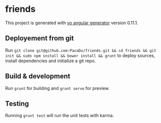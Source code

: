 # friends

This project is generated with [yo angular generator](https://github.com/yeoman/generator-angular)
version 0.11.1.

## Deployement from git

Run `git clone git@github.com:PacoDu/friends.git && cd friends && git init && sudo npm install && bower install && grunt` to deploy sources, install dependencies and initialize a git repo.

## Build & development

Run `grunt` for building and `grunt serve` for preview.

## Testing

Running `grunt test` will run the unit tests with karma.
